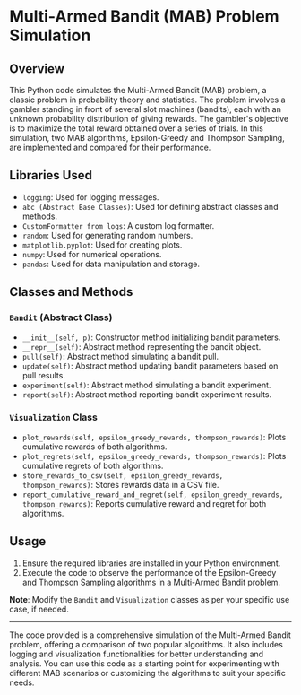 # Multi-Armed Bandit (MAB) Problem Simulation

## Overview

This Python code simulates the Multi-Armed Bandit (MAB) problem, a classic problem in probability theory and statistics. The problem involves a gambler standing in front of several slot machines (bandits), each with an unknown probability distribution of giving rewards. The gambler's objective is to maximize the total reward obtained over a series of trials. In this simulation, two MAB algorithms, Epsilon-Greedy and Thompson Sampling, are implemented and compared for their performance.

## Libraries Used

- `logging`: Used for logging messages.
- `abc (Abstract Base Classes)`: Used for defining abstract classes and methods.
- `CustomFormatter from logs`: A custom log formatter.
- `random`: Used for generating random numbers.
- `matplotlib.pyplot`: Used for creating plots.
- `numpy`: Used for numerical operations.
- `pandas`: Used for data manipulation and storage.

## Classes and Methods

### `Bandit` (Abstract Class)
- `__init__(self, p)`: Constructor method initializing bandit parameters.
- `__repr__(self)`: Abstract method representing the bandit object.
- `pull(self)`: Abstract method simulating a bandit pull.
- `update(self)`: Abstract method updating bandit parameters based on pull results.
- `experiment(self)`: Abstract method simulating a bandit experiment.
- `report(self)`: Abstract method reporting bandit experiment results.

### `Visualization` Class
- `plot_rewards(self, epsilon_greedy_rewards, thompson_rewards)`: Plots cumulative rewards of both algorithms.
- `plot_regrets(self, epsilon_greedy_rewards, thompson_rewards)`: Plots cumulative regrets of both algorithms.
- `store_rewards_to_csv(self, epsilon_greedy_rewards, thompson_rewards)`: Stores rewards data in a CSV file.
- `report_cumulative_reward_and_regret(self, epsilon_greedy_rewards, thompson_rewards)`: Reports cumulative reward and regret for both algorithms.

## Usage

1. Ensure the required libraries are installed in your Python environment.
2. Execute the code to observe the performance of the Epsilon-Greedy and Thompson Sampling algorithms in a Multi-Armed Bandit problem.

**Note**: Modify the `Bandit` and `Visualization` classes as per your specific use case, if needed.

---

The code provided is a comprehensive simulation of the Multi-Armed Bandit problem, offering a comparison of two popular algorithms. It also includes logging and visualization functionalities for better understanding and analysis. You can use this code as a starting point for experimenting with different MAB scenarios or customizing the algorithms to suit your specific needs.
